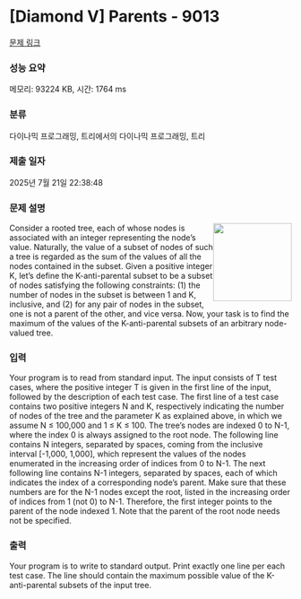 # [Diamond V] Parents - 9013 

[문제 링크](https://www.acmicpc.net/problem/9013) 

### 성능 요약

메모리: 93224 KB, 시간: 1764 ms

### 분류

다이나믹 프로그래밍, 트리에서의 다이나믹 프로그래밍, 트리

### 제출 일자

2025년 7월 21일 22:38:48

### 문제 설명

<p><img alt="" src="https://onlinejudgeimages.s3-ap-northeast-1.amazonaws.com/problem/9013/1.png" style="float:right; height:139px; width:140px">Consider a rooted tree, each of whose nodes is associated with an integer representing the node’s value. Naturally, the value of a subset of nodes of such a tree is regarded as the sum of the values of all the nodes contained in the subset. Given a positive integer K, let’s define the K-anti-parental subset to be a subset of nodes satisfying the following constraints: (1) the number of nodes in the subset is between 1 and K, inclusive, and (2) for any pair of nodes in the subset, one is not a parent of the other, and vice versa. Now, your task is to find the maximum of the values of the K-anti-parental subsets of an arbitrary node-valued tree.</p>

### 입력 

 <p>Your program is to read from standard input. The input consists of T test cases, where the positive integer T is given in the first line of the input, followed by the description of each test case. The first line of a test case contains two positive integers N and K, respectively indicating the number of nodes of the tree and the parameter K as explained above, in which we assume N ≤ 100,000 and 1 ≤ K ≤ 100. The tree’s nodes are indexed 0 to N-1, where the index 0 is always assigned to the root node. The following line contains N integers, separated by spaces, coming from the inclusive interval [-1,000, 1,000], which represent the values of the nodes enumerated in the increasing order of indices from 0 to N-1. The next following line contains N-1 integers, separated by spaces, each of which indicates the index of a corresponding node’s parent. Make sure that these numbers are for the N-1 nodes except the root, listed in the increasing order of indices from 1 (not 0) to N-1. Therefore, the first integer points to the parent of the node indexed 1. Note that the parent of the root node needs not be specified.</p>

### 출력 

 <p>Your program is to write to standard output. Print exactly one line per each test case. The line should contain the maximum possible value of the K-anti-parental subsets of the input tree. </p>


